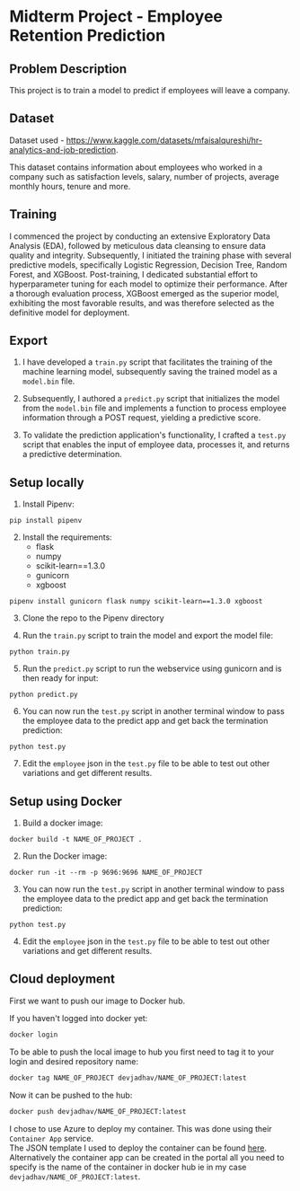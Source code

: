 # Midterm Project - Employee Retention Prediction

## Problem Description

This project is to train a model to predict if employees will leave a company.

## Dataset

Dataset used - https://www.kaggle.com/datasets/mfaisalqureshi/hr-analytics-and-job-prediction.

This dataset contains information about employees who worked in a company such as satisfaction levels, salary, number of projects, average monthly hours, tenure and more.

## Training

I commenced the project by conducting an extensive Exploratory Data Analysis (EDA), followed by meticulous data cleansing to ensure data quality and integrity. Subsequently, I initiated the training phase with several predictive models, specifically Logistic Regression, Decision Tree, Random Forest, and XGBoost. Post-training, I dedicated substantial effort to hyperparameter tuning for each model to optimize their performance. After a thorough evaluation process, XGBoost emerged as the superior model, exhibiting the most favorable results, and was therefore selected as the definitive model for deployment.

## Export

1. I have developed a `train.py` script that facilitates the training of the machine learning model, subsequently saving the trained model as a `model.bin` file.

2. Subsequently, I authored a `predict.py` script that initializes the model from the `model.bin` file and implements a function to process employee information through a POST request, yielding a predictive score.

3. To validate the prediction application's functionality, I crafted a `test.py` script that enables the input of employee data, processes it, and returns a predictive determination.

## Setup locally

1. Install Pipenv:
````
pip install pipenv
````


2. Install the requirements:
    - flask
    - numpy
    - scikit-learn==1.3.0
    - gunicorn
    - xgboost
````
pipenv install gunicorn flask numpy scikit-learn==1.3.0 xgboost
````


3. Clone the repo to the Pipenv directory


4. Run the `train.py` script to train the model and export the model file:
````
python train.py
````


5. Run the `predict.py` script to run the webservice using gunicorn and is then ready for input:
````
python predict.py
````


6. You can now run the `test.py` script in another terminal window to pass the employee data to the predict app and get back the termination prediction:
````
python test.py
````

7. Edit the `employee` json in the `test.py` file to be able to test out other variations and get different results.


## Setup using Docker

1. Build a docker image:
````
docker build -t NAME_OF_PROJECT .
````

2. Run the Docker image:
````
docker run -it --rm -p 9696:9696 NAME_OF_PROJECT
````

3. You can now run the `test.py` script in another terminal window to pass the employee data to the predict app and get back the termination prediction:
````
python test.py
````

4. Edit the `employee` json in the `test.py` file to be able to test out other variations and get different results.


## Cloud deployment

First we want to push our image to Docker hub.  

If you haven't logged into docker yet:
```bash
docker login
```

To be able to push the local image to hub you first need to tag it to your login and desired repository name:
```bash
docker tag NAME_OF_PROJECT devjadhav/NAME_OF_PROJECT:latest
```

Now it can be pushed to the hub:
```bash
docker push devjadhav/NAME_OF_PROJECT:latest
```

I chose to use Azure to deploy my container. This was done using their `Container App` service.  
The JSON template I used to deploy the container can be found [here](template.json).  
Alternatively the container app can be created in the portal all you need to specify is the name of the container in docker hub ie in my case `devjadhav/NAME_OF_PROJECT:latest`.  